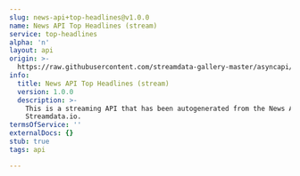 ```yaml
---
slug: news-api+top-headlines@v1.0.0
name: News API Top Headlines (stream)
service: top-headlines
alpha: 'n'
layout: api
origin: >-
  https://raw.githubusercontent.com/streamdata-gallery-master/asyncapi/master/_listings/news-api/news-api-top-headlines-stream-async.md
info:
  title: News API Top Headlines (stream)
  version: 1.0.0
  description: >-
    This is a streaming API that has been autogenerated from the News API using
    Streamdata.io.
termsOfService: ''
externalDocs: {}
stub: true
tags: api

---
```


